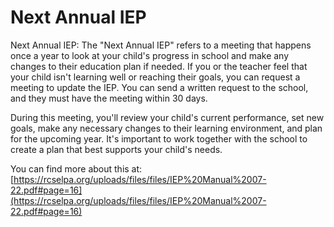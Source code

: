 # Next Annual IEP
Next Annual IEP: The "Next Annual IEP" refers to a meeting that happens once a year to look at your child's progress in school and make any changes to their education plan if needed. If you or the teacher feel that your child isn't learning well or reaching their goals, you can request a meeting to update the IEP. You can send a written request to the school, and they must have the meeting within 30 days.

During this meeting, you'll review your child's current performance, set new goals, make any necessary changes to their learning environment, and plan for the upcoming year. It's important to work together with the school to create a plan that best supports your child's needs.

You can find more about this at: [https://rcselpa.org/uploads/files/files/IEP%20Manual%2007-22.pdf#page=16](https://rcselpa.org/uploads/files/files/IEP%20Manual%2007-22.pdf#page=16)

